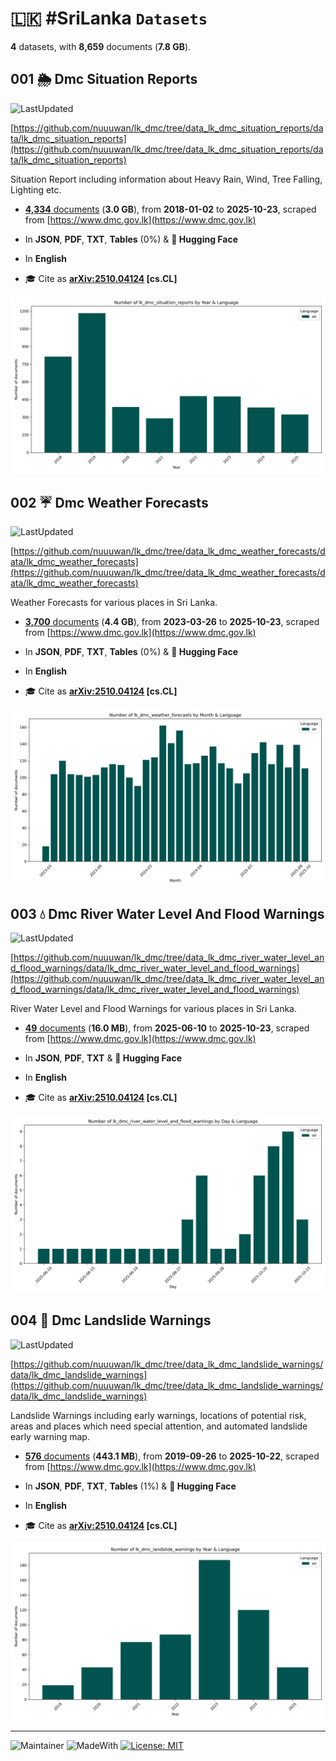 # 🇱🇰 #SriLanka `Datasets`

**4** datasets, with **8,659** documents (**7.8 GB**).

## 001 🌦️ Dmc Situation Reports

![LastUpdated](https://img.shields.io/badge/last_updated-2025--10--23_12:27:11-green)

[https://github.com/nuuuwan/lk_dmc/tree/data_lk_dmc_situation_reports/data/lk_dmc_situation_reports](https://github.com/nuuuwan/lk_dmc/tree/data_lk_dmc_situation_reports/data/lk_dmc_situation_reports)

Situation Report including information about Heavy Rain, Wind, Tree Falling, Lighting etc.

- [**4,334** documents](https://github.com/nuuuwan/lk_dmc/tree/data_lk_dmc_situation_reports/data/lk_dmc_situation_reports) (**3.0 GB**), from **2018-01-02** to **2025-10-23**, scraped from [https://www.dmc.gov.lk](https://www.dmc.gov.lk)

- In **JSON**, **PDF**, **TXT**, **Tables** (0%) & **🤗 Hugging Face**

- In **English**

- 🎓 Cite as **[arXiv:2510.04124](https://arxiv.org/abs/2510.04124) [cs.CL]**

![Chart](https://raw.githubusercontent.com/nuuuwan/lk_dmc/refs/heads/data_lk_dmc_situation_reports/data/lk_dmc_situation_reports/docs_by_year_and_lang.png)

## 002 ☔️ Dmc Weather Forecasts

![LastUpdated](https://img.shields.io/badge/last_updated-2025--10--23_12:27:31-green)

[https://github.com/nuuuwan/lk_dmc/tree/data_lk_dmc_weather_forecasts/data/lk_dmc_weather_forecasts](https://github.com/nuuuwan/lk_dmc/tree/data_lk_dmc_weather_forecasts/data/lk_dmc_weather_forecasts)

Weather Forecasts for various places in Sri Lanka.

- [**3,700** documents](https://github.com/nuuuwan/lk_dmc/tree/data_lk_dmc_weather_forecasts/data/lk_dmc_weather_forecasts) (**4.4 GB**), from **2023-03-26** to **2025-10-23**, scraped from [https://www.dmc.gov.lk](https://www.dmc.gov.lk)

- In **JSON**, **PDF**, **TXT**, **Tables** (0%) & **🤗 Hugging Face**

- In **English**

- 🎓 Cite as **[arXiv:2510.04124](https://arxiv.org/abs/2510.04124) [cs.CL]**

![Chart](https://raw.githubusercontent.com/nuuuwan/lk_dmc/refs/heads/data_lk_dmc_weather_forecasts/data/lk_dmc_weather_forecasts/docs_by_month_and_lang.png)

## 003 💧 Dmc River Water Level And Flood Warnings

![LastUpdated](https://img.shields.io/badge/last_updated-2025--10--23_12:14:22-green)

[https://github.com/nuuuwan/lk_dmc/tree/data_lk_dmc_river_water_level_and_flood_warnings/data/lk_dmc_river_water_level_and_flood_warnings](https://github.com/nuuuwan/lk_dmc/tree/data_lk_dmc_river_water_level_and_flood_warnings/data/lk_dmc_river_water_level_and_flood_warnings)

River Water Level and Flood Warnings for various places in Sri Lanka.

- [**49** documents](https://github.com/nuuuwan/lk_dmc/tree/data_lk_dmc_river_water_level_and_flood_warnings/data/lk_dmc_river_water_level_and_flood_warnings) (**16.0 MB**), from **2025-06-10** to **2025-10-23**, scraped from [https://www.dmc.gov.lk](https://www.dmc.gov.lk)

- In **JSON**, **PDF**, **TXT** & **🤗 Hugging Face**

- In **English**

- 🎓 Cite as **[arXiv:2510.04124](https://arxiv.org/abs/2510.04124) [cs.CL]**

![Chart](https://raw.githubusercontent.com/nuuuwan/lk_dmc/refs/heads/data_lk_dmc_river_water_level_and_flood_warnings/data/lk_dmc_river_water_level_and_flood_warnings/docs_by_day_and_lang.png)

## 004 🗻 Dmc Landslide Warnings

![LastUpdated](https://img.shields.io/badge/last_updated-2025--10--23_12:16:09-green)

[https://github.com/nuuuwan/lk_dmc/tree/data_lk_dmc_landslide_warnings/data/lk_dmc_landslide_warnings](https://github.com/nuuuwan/lk_dmc/tree/data_lk_dmc_landslide_warnings/data/lk_dmc_landslide_warnings)

Landslide Warnings including early warnings, locations of potential risk, areas and places which need special attention, and automated landslide early warning map.

- [**576** documents](https://github.com/nuuuwan/lk_dmc/tree/data_lk_dmc_landslide_warnings/data/lk_dmc_landslide_warnings) (**443.1 MB**), from **2019-09-26** to **2025-10-22**, scraped from [https://www.dmc.gov.lk](https://www.dmc.gov.lk)

- In **JSON**, **PDF**, **TXT**, **Tables** (1%) & **🤗 Hugging Face**

- In **English**

- 🎓 Cite as **[arXiv:2510.04124](https://arxiv.org/abs/2510.04124) [cs.CL]**

![Chart](https://raw.githubusercontent.com/nuuuwan/lk_dmc/refs/heads/data_lk_dmc_landslide_warnings/data/lk_dmc_landslide_warnings/docs_by_year_and_lang.png)

---

![Maintainer](https://img.shields.io/badge/maintainer-nuuuwan-red)
![MadeWith](https://img.shields.io/badge/made_with-python-blue)
[![License: MIT](https://img.shields.io/badge/License-MIT-yellow.svg)](https://opensource.org/licenses/MIT)
